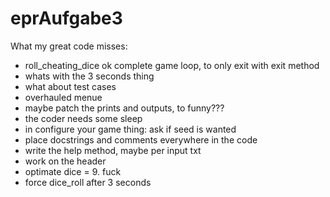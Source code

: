 # eprAufgabe3

What my great code misses:
- roll_cheating_dice
ok complete game loop, to only exit with exit method
- whats with the 3 seconds thing
- what about test cases
- overhauled menue
- maybe patch the prints and outputs, to funny???
- the coder needs some sleep
- in configure your game thing: ask if seed is wanted
- place docstrings and comments everywhere in the code
- write the help method, maybe per input txt
- work on the header
- optimate dice = 9. fuck
- force dice_roll after 3 seconds